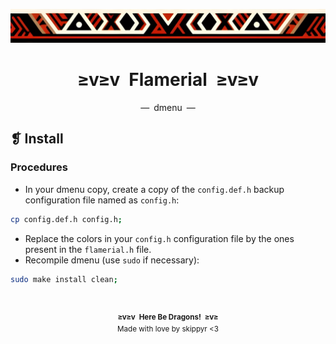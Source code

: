 <p align="center">
  <img alt="" src="../../assets/ornament.png" width=1020 />
</p>
<h1 align="center">≥v≥v&ensp;Flamerial&ensp;≥v≥v</h1>
<p align="center">—&ensp;dmenu&ensp;—</p>

## ❡ Install
### Procedures

- In your dmenu copy, create a copy of the `config.def.h` backup configuration file named as `config.h`:

```zsh
cp config.def.h config.h;
```

- Replace the colors in your `config.h` configuration file by the ones present in the `flamerial.h` file.
- Recompile dmenu (use `sudo` if necessary):

```zsh
sudo make install clean;
```

&ensp;
<p align="center"><sup><strong>≥v≥v&ensp;Here Be Dragons!&ensp;≥v≥</strong><br />Made with love by skippyr <3</sup></p>
